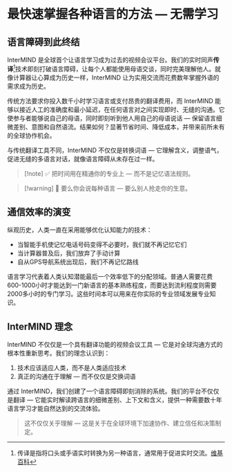 # 最快速掌握各种语言的方法 — 无需学习

## 语言障碍到此终结

InterMIND 是全球首个让语言学习成为过去的视频会议平台。我们的实时同声**传译**[^1]技术即刻打破语言障碍，让每个人都能使用母语交谈，同时完美理解他人。就像计算器让心算成为历史一样，InterMIND 让为实用交流而花费数年掌握外语的需求成为历史。

传统方法要求你投入数千小时学习语言或支付昂贵的翻译费用，而 InterMIND 能够以接近人工的准确度和最小延迟，在任何语言对之间实现即时、无缝的沟通。它使参与者能够说自己的母语，同时即刻听到他人用自己的母语说话 — 保留语言细微差别、意图和自然语流。结果如何？显著节省时间、降低成本，并带来前所未有的全球协作机会。

与传统翻译工具不同，InterMIND 不仅仅是转换词语 — 它理解含义，调整语气，促进无缝的多语言对话，就像语言障碍从未存在过一样。

[^1]: 传译是指将口头或手语实时转换为另一种语言，通常用于促进实时交流。[维基百科](https://en.wikipedia.org/wiki/Language_interpretation)

> [!note] ✅ 把时间用在精通你的专业上 — 而不是记忆语法规则。

> [!warning] 🛑 要么你会说每种语言 — 要么别人抢走你的生意。

## 通信效率的演变

纵观历史，人类一直在采用能够优化认知能力的技术：

- 当智能手机使记忆电话号码变得不必要时，我们就不再记忆它们
- 当计算器普及后，我们放弃了手动计算
- 自从GPS导航系统出现后，我们不再记忆路线

语言学习代表着人类认知潜能最后一个效率低下的分配领域。普通人需要花费600-1000小时才能达到一门新语言的基本熟练程度，而要达到流利程度则需要2000多小时的专门学习。这些时间本可以用来在你实际的专业领域发展专业知识。

## InterMIND 理念

InterMIND 不仅仅是一个具有翻译功能的视频会议工具 — 它是对全球沟通方式的根本性重新思考。我们的理念认识到：

1. 技术应该适应人类，而不是人类适应技术
2. 真正的沟通在于理解 — 而不仅仅是交换词语

通过 InterMIND，我们创建了一个语言障碍即刻消除的系统。我们的平台不仅仅是翻译 — 它能实时解读跨语言的细微差别、上下文和含义，提供一种需要数十年语言学习才能自然达到的交流体验。

> 这不仅仅关乎理解 — 这是关于在全球环境下加速协作、建立信任和决策制定。